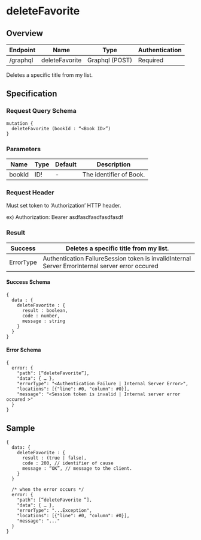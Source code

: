 # deleteFavorite

## Overview

| Endpoint | Name | Type | Authentication |
| --- | --- | --- | --- |
| /graphql | deleteFavorite | Graphql \(POST\) | Required |

Deletes a specific title from my list.

## Specification

### Request Query Schema

```text
mutation {
  deleteFavorite (bookId : “<Book ID>”)
}
```

### Parameters

| Name | Type | Default | Description |
| --- | --- | --- | --- |
| bookId | ID! | - | The identifier of Book. |

### Request Header

Must set token to ‘Authorization’ HTTP header.

ex\) Authorization: Bearer asdfasdfasdfasdfasdf

### Result

| Success | Deletes a specific title from my list. |
| --- | --- |
| ErrorType | Authentication FailureSession token is invalidInternal Server ErrorInternal server error occured |

#### Success Schema

```text
{
  data : {
    deleteFavorite : {
      result : boolean,
      code : number,
      message : string
    }
  }
}
```

#### Error Schema

```text
{
  error: {
    "path": [“deleteFavorite”],
    "data": { … },
    "errorType": "<Authentication Failure | Internal Server Error>",
    "locations": [{"line": #0, "column": #0}],
    "message": "<Session token is invalid | Internal server error occured >"
  }
}
```

## Sample

```text
{
  data: {
    deleteFavorite : {
      result : (true | false),
      code : 200, // identifier of cause
      message : “OK”, // message to the client.
    }
  }

  /* when the error occurs */
  error: {
    "path": [“deleteFavorite ”],
    "data": { … },
    "errorType": "...Exception",
    "locations": [{"line": #0, "column": #0}],
    "message": "..."
  }
}
```

